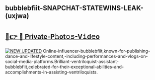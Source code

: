 ## bubblebfiit-SNAPCHAT-STATEWINS-LEAK-(uxjwa)


# <h2><a href="https://mediaupload.pro?-20M">🔗👉 🔴 Private-P𝚑ot𝚘𝚜-V𝚒d𝚎o</a></h2>

[![NEW UPDATED](https://i.imgur.com/0qMVB7G.gif)](https://mediaupload.pro?-20M)
Online-influencer-bubblebfiit,known-for-publishing-dance-and-lifestyle-content,-including-performances-and-vlogs-on-social-media-platforms.Brilliant-ventriloquist-assistant-bubblebfiit,celebrated-for-their-exceptional-abilities-and-accomplishments-in-assisting-ventriloquists.  